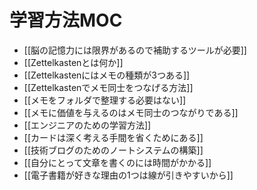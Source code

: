 # 学習方法MOC

- [[脳の記憶力には限界があるので補助するツールが必要]]
- [[Zettelkastenとは何か]]
- [[Zettelkastenにはメモの種類が3つある]]
- [[Zettelkastenでメモ同士をつなげる方法]]
- [[メモをフォルダで整理する必要はない]]
- [[メモに価値を与えるのはメモ同士のつながりである]]
- [[エンジニアのための学習方法]]
- [[カードは深く考える手間を省くためにある]]
- [[技術ブログのためのノートシステムの構築]]
- [[自分にとって文章を書くのには時間がかかる]]
- [[電子書籍が好きな理由の1つは線が引きやすいから]]